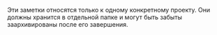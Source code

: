 Эти заметки относятся только к одному конкретному проекту.
Они должны хранится в отдельной папке и могут быть забыты заархивированы после его завершения.